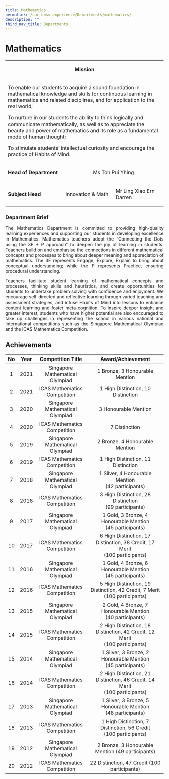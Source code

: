 ```yaml
---
title: Mathematics
permalink: /our-bbss-experience/Departments/mathematics/
description: ""
third_nav_title: Departments
---
```

# Mathematics

<table width="0">
<tbody>
<tr>
<td colspan="3">
<p style="text-align: center;"><strong>Mission</strong></p>
</td>
</tr>
<tr>
<td colspan="3">
<p>To enable our students to acquire a sound foundation in mathematical knowledge and skills for continuous learning in mathematics and related disciplines, and for application to the real world;&nbsp;</p>
<p>To nurture in our students the ability to think logically and communicate mathematically, as well as to appreciate the beauty and power of mathematics and its role as a fundamental mode of human thought;</p>
<p>To stimulate students&rsquo; intellectual curiosity and encourage the practice of Habits of Mind.</p>
</td>
</tr>
<tr>
<td>
<p><strong>Head of Department</strong></p>
</td>
<td colspan="2">
<p style="text-align: center;">Ms Toh Pui Yhing</p>
</td>
</tr>
<tr>
<td>
<p><strong>Subject Head</strong></p>
</td>
<td>
<p>Innovation &amp; Math</p>
</td>
<td>
<p>Mr Ling Xiao Ern Darren</p>
</td>
</tr>
</tbody>
</table>

### Department Brief

<p style="text-align: justify;">The Mathematics Department is committed to providing high-quality learning experiences and supporting our students in developing excellence in Mathematics. Mathematics teachers adopt the “Connecting the Dots using the 3E + P approach” to deepen the joy of learning in students. Teachers build on and emphasise the connections in different mathematical concepts and processes to bring about deeper meaning and appreciation of mathematics. The 3E represents Engage, Explore, Explain to bring about conceptual understanding; while the P represents Practice, ensuring procedural understanding.</p>

<p style="text-align: justify;">Teachers facilitate student learning of mathematical concepts and processes, thinking skills and heuristics, and create opportunities for students to undertake problem solving with confidence and enjoyment. We encourage self-directed and reflective learning through varied teaching and assessment strategies, and infuse Habits of Mind into lessons to enhance content learning and foster meta-cognition. To inspire deeper insight and greater interest, students who have higher potential are also encouraged to take up challenges in representing the school in various national and international competitions such as the Singapore Mathematical Olympiad and the ICAS Mathematics Competition.</p>
 

## Achievements

| No  | Year  | Competition Title                | Award/Achievement                                                              |
|:----:|:------:|:---------:|:------------------:|
|   1 |  2021 | Singapore Mathematical Olympiad  |                         1 Bronze, 3 Honourable Mention                         |
|   2 |  2021 |   ICAS Mathematics Competition   |                       1 High Distinction, 10 Distinction                       |
|   3 |  2020 | Singapore Mathematical Olympiad  |                               3 Honourable Mention                             |
|   4 | 2020  |   ICAS Mathematics Competition   |                                 7 Distinction                                  |
|   5 |  2019 | Singapore Mathematical Olympiad  |                         2 Bronze, 4 Honourable Mention                         |
|   6 |  2019 |   ICAS Mathematics Competition   |                       1 High Distinction, 11 Distinction                       |
|  7  | 2018  | Singapore Mathematical Olympiad  |              1 Silver, 4 Honourable Mention <br>(42 participants)              |
| 8   | 2018  | ICAS Mathematics Competition     |             3 High Distinction, 28 Distinction<br>(99 participants)            |
| 9   | 2017  | Singapore Mathematical Olympiad  |          1 Gold, 3 Bronze, 4 Honourable Mention <br>(45 participants)          |
|  10 | 2017  | ICAS Mathematics Competition     | 6 High Distinction, 17 Distinction, 38 Credit, 17 Merit <br>(100 participants) |
| 11  | 2016  | Singapore Mathematical Olympiad  |          1 Gold, 4 Bronze, 6 Honourable Mention <br>(45 participants)          |
| 12  | 2016  | ICAS Mathematics Competition     | 5 High Distinction, 19 Distinction, 42 Credit, 7 Merit <br>(100 participants)  |
|  13 | 2015  | Singapore Mathematical Olympiad  |          2 Gold, 4 Bronze, 7 Honourable Mention <br>(40 participants)          |
| 14  | 2015  | ICAS Mathematics Competition     | 2 High Distinction, 18 Distinction, 42 Credit, 12 Merit <br>(100 participants) |
| 15  | 2014  | Singapore Mathematical Olympiad  |         1 Silver, 3 Bronze, 2 Honourable Mention <br>(45 participants)         |
| 16  | 2014  | ICAS Mathematics Competition     | 2 High Distinction, 21 Distinction, 46 Credit, 14 Merit <br>(100 participants) |
| 17  | 2013  | Singapore Mathematical Olympiad  |         1 Silver, 3 Bronze, 5 Honourable Mention <br>(48 participants)         |
| 18  | 2013  | ICAS Mathematics Competition     |       1 High Distinction, 7 Distinction, 56 Credit <br>(100 participants)      |
| 19  | 2012  | Singapore Mathematical Olympiad  |                2 Bronze, 3 Honourable Mention (49 participants)                |
|  20 | 2012  | ICAS Mathematics Competition     |                  22 Distinction, 47 Credit (100 participants)                  |